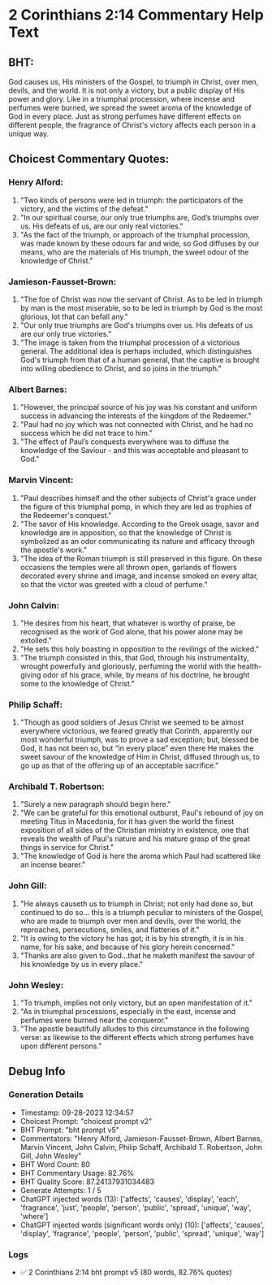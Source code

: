 # 2 Corinthians 2:14 Commentary Help Text

## BHT:
God causes us, His ministers of the Gospel, to triumph in Christ, over men, devils, and the world. It is not only a victory, but a public display of His power and glory. Like in a triumphal procession, where incense and perfumes were burned, we spread the sweet aroma of the knowledge of God in every place. Just as strong perfumes have different effects on different people, the fragrance of Christ's victory affects each person in a unique way.

## Choicest Commentary Quotes:
### Henry Alford:
1. "Two kinds of persons were led in triumph: the participators of the victory, and the victims of the defeat." 
2. "In our spiritual course, our only true triumphs are, God’s triumphs over us. His defeats of us, are our only real victories." 
3. "As the fact of the triumph, or approach of the triumphal procession, was made known by these odours far and wide, so God diffuses by our means, who are the materials of His triumph, the sweet odour of the knowledge of Christ."

### Jamieson-Fausset-Brown:
1. "The foe of Christ was now the servant of Christ. As to be led in triumph by man is the most miserable, so to be led in triumph by God is the most glorious, lot that can befall any."
2. "Our only true triumphs are God's triumphs over us. His defeats of us are our only true victories."
3. "The image is taken from the triumphal procession of a victorious general. The additional idea is perhaps included, which distinguishes God's triumph from that of a human general, that the captive is brought into willing obedience to Christ, and so joins in the triumph."

### Albert Barnes:
1. "However, the principal source of his joy was his constant and uniform success in advancing the interests of the kingdom of the Redeemer."
2. "Paul had no joy which was not connected with Christ, and he had no success which he did not trace to him."
3. "The effect of Paul’s conquests everywhere was to diffuse the knowledge of the Saviour - and this was acceptable and pleasant to God."

### Marvin Vincent:
1. "Paul describes himself and the other subjects of Christ's grace under the figure of this triumphal pomp, in which they are led as trophies of the Redeemer's conquest."
2. "The savor of His knowledge. According to the Greek usage, savor and knowledge are in apposition, so that the knowledge of Christ is symbolized as an odor communicating its nature and efficacy through the apostle's work."
3. "The idea of the Roman triumph is still preserved in this figure. On these occasions the temples were all thrown open, garlands of flowers decorated every shrine and image, and incense smoked on every altar, so that the victor was greeted with a cloud of perfume."

### John Calvin:
1. "He desires from his heart, that whatever is worthy of praise, be recognised as the work of God alone, that his power alone may be extolled."
2. "He sets this holy boasting in opposition to the revilings of the wicked."
3. "The triumph consisted in this, that God, through his instrumentality, wrought powerfully and gloriously, perfuming the world with the health-giving odor of his grace, while, by means of his doctrine, he brought some to the knowledge of Christ."

### Philip Schaff:
1. "Though as good soldiers of Jesus Christ we seemed to be almost everywhere victorious, we feared greatly that Corinth, apparently our most wonderful triumph, was to prove a sad exception; but, blessed be God, it has not been so, but “in every place” even there He makes the sweet savour of the knowledge of Him in Christ, diffused through us, to go up as that of the offering up of an acceptable sacrifice."

### Archibald T. Robertson:
1. "Surely a new paragraph should begin here."
2. "We can be grateful for this emotional outburst, Paul's rebound of joy on meeting Titus in Macedonia, for it has given the world the finest exposition of all sides of the Christian ministry in existence, one that reveals the wealth of Paul's nature and his mature grasp of the great things in service for Christ."
3. "The knowledge of God is here the aroma which Paul had scattered like an incense bearer."

### John Gill:
1. "He always causeth us to triumph in Christ; not only had done so, but continued to do so... this is a triumph peculiar to ministers of the Gospel, who are made to triumph over men and devils, over the world, the reproaches, persecutions, smiles, and flatteries of it."
2. "It is owing to the victory he has got; it is by his strength, it is in his name, for his sake, and because of his glory herein concerned."
3. "Thanks are also given to God...that he maketh manifest the savour of his knowledge by us in every place."

### John Wesley:
1. "To triumph, implies not only victory, but an open manifestation of it."
2. "As in triumphal processions, especially in the east, incense and perfumes were burned near the conqueror."
3. "The apostle beautifully alludes to this circumstance in the following verse: as likewise to the different effects which strong perfumes have upon different persons."


## Debug Info
### Generation Details
- Timestamp: 09-28-2023 12:34:57
- Choicest Prompt: "choicest prompt v2"
- BHT Prompt: "bht prompt v5"
- Commentators: "Henry Alford, Jamieson-Fausset-Brown, Albert Barnes, Marvin Vincent, John Calvin, Philip Schaff, Archibald T. Robertson, John Gill, John Wesley"
- BHT Word Count: 80
- BHT Commentary Usage: 82.76%
- BHT Quality Score: 87.24137931034483
- Generate Attempts: 1 / 5
- ChatGPT injected words (13):
	['affects', 'causes', 'display', 'each', 'fragrance', 'just', 'people', 'person', 'public', 'spread', 'unique', 'way', 'where']
- ChatGPT injected words (significant words only) (10):
	['affects', 'causes', 'display', 'fragrance', 'people', 'person', 'public', 'spread', 'unique', 'way']

### Logs
- ✅ 2 Corinthians 2:14 bht prompt v5 (80 words, 82.76% quotes)